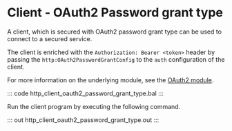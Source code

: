 # Client - OAuth2 Password grant type

A client, which is secured with OAuth2 password grant type can be used to connect to a secured service.

The client is enriched with the `Authorization: Bearer <token>` header by passing the `http:OAuth2PasswordGrantConfig` to the `auth` configuration of the client.

For more information on the underlying module, see the [OAuth2 module](https://lib.ballerina.io/ballerina/oauth2/latest/).

::: code http_client_oauth2_password_grant_type.bal :::

Run the client program by executing the following command.

::: out http_client_oauth2_password_grant_type.out :::
